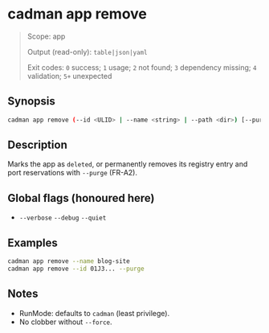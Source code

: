 # cadman app remove

> Scope: app
> 
> Output (read-only): `table|json|yaml`
> 
> Exit codes: `0` success; `1` usage; `2` not found; `3` dependency missing; `4` validation; `5+` unexpected

## Synopsis
```bash
cadman app remove (--id <ULID> | --name <string> | --path <dir>) [--purge]
```

## Description
Marks the app as `deleted`, or permanently removes its registry entry and port reservations with `--purge` (FR-A2).

## Global flags (honoured here)
- `--verbose` `--debug` `--quiet`

## Examples
```bash
cadman app remove --name blog-site
cadman app remove --id 01J3... --purge
```

## Notes
- RunMode: defaults to `cadman` (least privilege).
- No clobber without `--force`.
